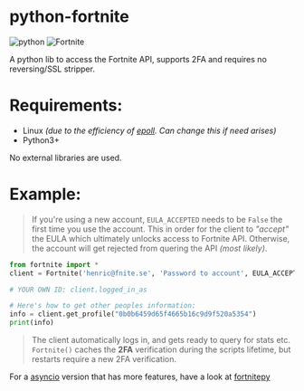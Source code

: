# python-fortnite

![python](https://img.shields.io/badge/python-3.X-blue.svg) ![Fortnite](https://img.shields.io/badge/Fortnite-v10.2.3-orange.svg)

A python lib to access the Fortnite API, supports 2FA and requires no reversing/SSL stripper.

# Requirements:

 * Linux *(due to the efficiency of [epoll](https://docs.python.org/3/library/select.html#select.epoll). Can change this if need arises)*
 * Python3+

No external libraries are used.

# Example:

> If you're using a new account, `EULA_ACCEPTED` needs to be `False` the first time you use the account.
> This in order for the client to *"accept"* the EULA which ultimately unlocks access to Fortnite API.
> Otherwise, the account will get rejected from quering the API *(most likely)*.

```python
from fortnite import *
client = Fortnite('henric@fnite.se', 'Password to account', EULA_ACCEPTED=True)

# YOUR OWN ID: client.logged_in_as

# Here's how to get other peoples information:
info = client.get_profile("0b0b6459d65f4665b16c9d9f520a5354")
print(info)
```

> The client automatically logs in, and gets ready to query for stats etc.
> `Fortnite()` caches the **2FA** verification during the scripts lifetime, but restarts require a new 2FA verification.

For a [asyncio](https://docs.python.org/3/library/asyncio.html) version that has more features, have a look at [fortnitepy](https://github.com/Terbau/fortnitepy)